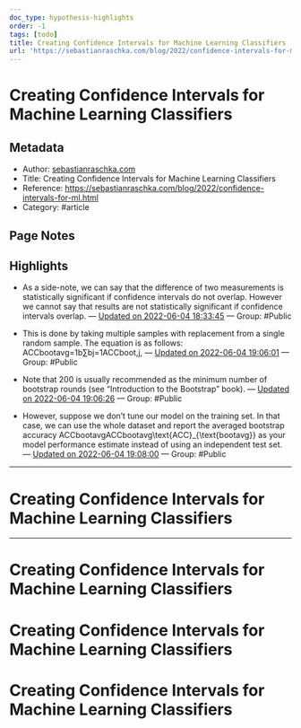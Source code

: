 ```yaml
---
doc_type: hypothesis-highlights
order: -1
tags: [todo]
title: Creating Confidence Intervals for Machine Learning Classifiers
url: 'https://sebastianraschka.com/blog/2022/confidence-intervals-for-ml.html'
---
```


# Creating Confidence Intervals for Machine Learning Classifiers

## Metadata

- Author: [sebastianraschka.com]()
- Title: Creating Confidence Intervals for Machine Learning Classifiers
- Reference: https://sebastianraschka.com/blog/2022/confidence-intervals-for-ml.html
- Category: #article

## Page Notes

## Highlights

- As a side-note, we can say that the difference of two measurements is statistically significant if confidence intervals do not overlap. However we cannot say that results are not statistically significant if confidence intervals overlap. — [Updated on 2022-06-04 18:33:45](https://hyp.is/ikNHMORvEeyvUqeixySaXw/sebastianraschka.com/blog/2022/confidence-intervals-for-ml.html) — Group: #Public

- This is done by taking multiple samples with replacement from a single random sample. The equation is as follows: ACCbootavg=1b∑bj=1ACCboot,j, — [Updated on 2022-06-04 19:06:01](https://hyp.is/DJk_sOR0Eey5UQ_G3NPNIg/sebastianraschka.com/blog/2022/confidence-intervals-for-ml.html) — Group: #Public

- Note that 200 is usually recommended as the minimum number of bootstrap rounds (see “Introduction to the Bootstrap” book). — [Updated on 2022-06-04 19:06:26](https://hyp.is/GvIIgOR0Eey9FydgtE9IZw/sebastianraschka.com/blog/2022/confidence-intervals-for-ml.html) — Group: #Public

- However, suppose we don’t tune our model on the training set. In that case, we can use the whole dataset and report the averaged bootstrap accuracy ACCbootavgACCbootavg\text{ACC}_{\text{bootavg}} as your model performance estimate instead of using an independent test set. — [Updated on 2022-06-04 19:08:00](https://hyp.is/U08udOR0EeyYNyvSzV3hhg/sebastianraschka.com/blog/2022/confidence-intervals-for-ml.html) — Group: #Public


---

# Creating Confidence Intervals for Machine Learning Classifiers

---

# Creating Confidence Intervals for Machine Learning Classifiers
# Creating Confidence Intervals for Machine Learning Classifiers
# Creating Confidence Intervals for Machine Learning Classifiers

